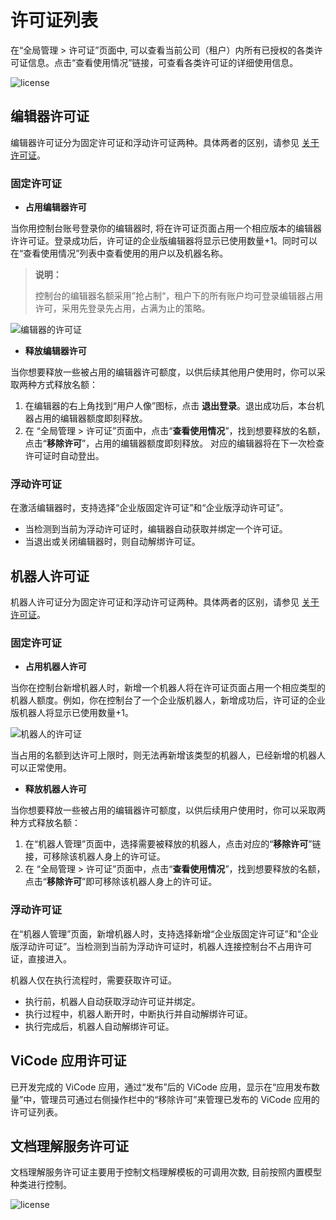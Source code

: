 # 许可证列表

在“全局管理 > 许可证”页面中, 可以查看当前公司（租户）内所有已授权的各类许可证信息。点击“查看使用情况”链接，可查看各类许可证的详细使用信息。

![license](https://docimages.blob.core.chinacloudapi.cn/images/Console/docreader/licensenew2.png)

## 编辑器许可证

编辑器许可证分为固定许可证和浮动许可证两种。具体两者的区别，请参见 [关于许可证](../license/aboutLicense.md)。

### 固定许可证

- **占用编辑器许可**

当你用控制台账号登录你的编辑器时, 将在许可证页面占用一个相应版本的编辑器许许可证。登录成功后，许可证的企业版编辑器将显示已使用数量+1。同时可以在“查看使用情况”列表中查看使用的用户以及机器名称。

> **说明：**
>
> 控制台的编辑器名额采用”抢占制“，租户下的所有账户均可登录编辑器占用许可，采用先登录先占用，占满为止的策略。

![编辑器的许可证](https://docimages.blob.core.chinacloudapi.cn/images/Console/studiolicense20210628.png)

- **释放编辑器许可**

当你想要释放一些被占用的编辑器许可额度，以供后续其他用户使用时，你可以采取两种方式释放名额：

1. 在编辑器的右上角找到“用户人像”图标，点击 **退出登录**。退出成功后，本台机器占用的编辑器额度即刻释放。
2. 在 “全局管理 > 许可证”页面中，点击“**查看使用情况**”，找到想要释放的名额，点击“**移除许可**”，占用的编辑器额度即刻释放。 对应的编辑器将在下一次检查许可证时自动登出。

### 浮动许可证

在激活编辑器时，支持选择“企业版固定许可证”和“企业版浮动许可证”。

- 当检测到当前为浮动许可证时，编辑器自动获取并绑定一个许可证。
- 当退出或关闭编辑器时，则自动解绑许可证。

## 机器人许可证

机器人许可证分为固定许可证和浮动许可证两种。具体两者的区别，请参见 [关于许可证](../license/aboutLicense.md)。
### 固定许可证

- **占用机器人许可**

当你在控制台新增机器人时，新增一个机器人将在许可证页面占用一个相应类型的机器人额度。例如，你在控制台了一个企业版机器人，新增成功后，许可证的企业版机器人将显示已使用数量+1。

![机器人的许可证](https://docimages.blob.core.chinacloudapi.cn/images/Console/robotlicense20210628.png)

当占用的名额到达许可上限时，则无法再新增该类型的机器人，已经新增的机器人可以正常使用。

- **释放机器人许可**

当你想要释放一些被占用的编辑器许可额度，以供后续用户使用时，你可以采取两种方式释放名额：

1. 在“机器人管理”页面中，选择需要被释放的机器人，点击对应的“**移除许可**”链接，可移除该机器人身上的许可证。
2. 在 “全局管理 > 许可证”页面中，点击“**查看使用情况**”，找到想要释放的名额，点击“**移除许可**”即可移除该机器人身上的许可证。

### 浮动许可证

在“机器人管理”页面，新增机器人时，支持选择新增“企业版固定许可证”和“企业版浮动许可证”。当检测到当前为浮动许可证时，机器人连接控制台不占用许可证，直接进入。

机器人仅在执行流程时，需要获取许可证。

- 执行前，机器人自动获取浮动许可证并绑定。
- 执行过程中，机器人断开时，中断执行并自动解绑许可证。
- 执行完成后，机器人自动解绑许可证。

## ViCode 应用许可证

已开发完成的 ViCode 应用，通过“发布”后的 ViCode 应用，显示在“应用发布数量”中，管理员可通过右侧操作栏中的“移除许可”来管理已发布的 ViCode 应用的许可证列表。

## 文档理解服务许可证

文档理解服务许可证主要用于控制文档理解模板的可调用次数, 目前按照内置模型种类进行控制。

![license](https://docimages.blob.core.chinacloudapi.cn/images/Console/docreader/licensenew1.png)
